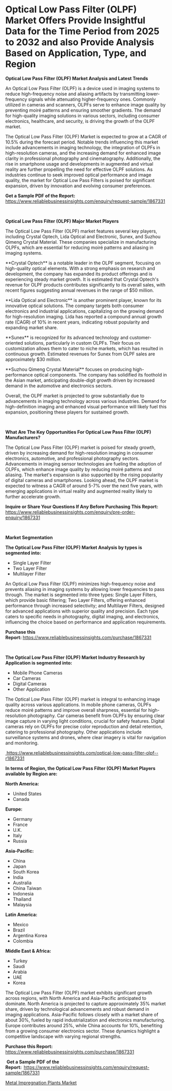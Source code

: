 <p><h1>Optical Low Pass Filter (OLPF) Market Offers Provide Insightful Data for the Time Period from 2025 to 2032 and also Provide Analysis Based on Application, Type, and Region</h1></p><p><strong>Optical Low Pass Filter (OLPF) Market Analysis and Latest Trends</strong></p>
<p><p>An Optical Low Pass Filter (OLPF) is a device used in imaging systems to reduce high-frequency noise and aliasing artifacts by transmitting lower-frequency signals while attenuating higher-frequency ones. Commonly utilized in cameras and scanners, OLPFs serve to enhance image quality by preventing moiré patterns and ensuring smoother gradients. The demand for high-quality imaging solutions in various sectors, including consumer electronics, healthcare, and security, is driving the growth of the OLPF market.</p><p>The Optical Low Pass Filter (OLPF) Market is expected to grow at a CAGR of 10.5% during the forecast period. Notable trends influencing this market include advancements in imaging technology, the integration of OLPFs in high-resolution cameras, and the increasing demand for enhanced image clarity in professional photography and cinematography. Additionally, the rise in smartphone usage and developments in augmented and virtual reality are further propelling the need for effective OLPF solutions. As industries continue to seek improved optical performance and image quality, the market for Optical Low Pass Filters is poised for significant expansion, driven by innovation and evolving consumer preferences.</p></p>
<p><strong>Get a Sample PDF of the Report:&nbsp;</strong> <a href="https://www.reliablebusinessinsights.com/enquiry/request-sample/1867331?utm_campaign=2238&utm_medium=2&utm_source=Github&utm_content=ia&utm_term=12042025&utm_id=optical-low-pass-filter-olpf">https://www.reliablebusinessinsights.com/enquiry/request-sample/1867331</a></p>
<p>&nbsp;</p>
<p><strong>Optical Low Pass Filter (OLPF) Major Market Players</strong></p>
<p><p>The Optical Low Pass Filter (OLPF) market features several key players, including Crystal Optech, Lida Optical and Electronic, Sunex, and Suzhou Qimeng Crystal Material. These companies specialize in manufacturing OLPFs, which are essential for reducing moiré patterns and aliasing in imaging systems.</p><p>**Crystal Optech** is a notable leader in the OLPF segment, focusing on high-quality optical elements. With a strong emphasis on research and development, the company has expanded its product offerings and is experiencing steady market growth. It is estimated that Crystal Optech's revenue for OLPF products contributes significantly to its overall sales, with recent figures suggesting annual revenues in the range of $50 million.</p><p>**Lida Optical and Electronic** is another prominent player, known for its innovative optical solutions. The company targets both consumer electronics and industrial applications, capitalizing on the growing demand for high-resolution imaging. Lida has reported a compound annual growth rate (CAGR) of 10% in recent years, indicating robust popularity and expanding market share.</p><p>**Sunex** is recognized for its advanced technology and customer-oriented solutions, particularly in custom OLPFs. Their focus on customization allows them to cater to niche markets, which has resulted in continuous growth. Estimated revenues for Sunex from OLPF sales are approximately $30 million.</p><p>**Suzhou Qimeng Crystal Material** focuses on producing high-performance optical components. The company has solidified its foothold in the Asian market, anticipating double-digit growth driven by increased demand in the automotive and electronics sectors.</p><p>Overall, the OLPF market is projected to grow substantially due to advancements in imaging technology across various industries. Demand for high-definition imaging and enhanced visual performance will likely fuel this expansion, positioning these players for sustained growth.</p></p>
<p>&nbsp;</p>
<p><strong>What Are The Key Opportunities For Optical Low Pass Filter (OLPF) Manufacturers?</strong></p>
<p><p>The Optical Low Pass Filter (OLPF) market is poised for steady growth, driven by increasing demand for high-resolution imaging in consumer electronics, automotive, and professional photography sectors. Advancements in imaging sensor technologies are fueling the adoption of OLPFs, which enhance image quality by reducing moiré patterns and aliasing. The market's expansion is also supported by the rising popularity of digital cameras and smartphones. Looking ahead, the OLPF market is expected to witness a CAGR of around 5-7% over the next five years, with emerging applications in virtual reality and augmented reality likely to further accelerate growth.</p></p>
<p><strong>Inquire or Share Your Questions If Any Before Purchasing This Report:</strong> <a href="https://www.reliablebusinessinsights.com/enquiry/pre-order-enquiry/1867331?utm_campaign=2238&utm_medium=2&utm_source=Github&utm_content=ia&utm_term=12042025&utm_id=optical-low-pass-filter-olpf">https://www.reliablebusinessinsights.com/enquiry/pre-order-enquiry/1867331</a></p>
<p>&nbsp;</p>
<p><strong>Market Segmentation</strong></p>
<p><strong>The Optical Low Pass Filter (OLPF) Market Analysis by types is segmented into:</strong></p>
<p><ul><li>Single Layer Filter</li><li>Two Layer Filter</li><li>Multilayer Filter</li></ul></p>
<p><p>An Optical Low Pass Filter (OLPF) minimizes high-frequency noise and prevents aliasing in imaging systems by allowing lower frequencies to pass through. The market is segmented into three types: Single Layer Filters, which provide basic filtering; Two Layer Filters, offering enhanced performance through increased selectivity; and Multilayer Filters, designed for advanced applications with superior quality and precision. Each type caters to specific needs in photography, digital imaging, and electronics, influencing the choice based on performance and application requirements.</p></p>
<p><strong>Purchase this Report:&nbsp;</strong><a href="https://www.reliablebusinessinsights.com/purchase/1867331?utm_campaign=2238&utm_medium=2&utm_source=Github&utm_content=ia&utm_term=12042025&utm_id=optical-low-pass-filter-olpf">https://www.reliablebusinessinsights.com/purchase/1867331</a></p>
<p>&nbsp;</p>
<p><strong>The Optical Low Pass Filter (OLPF) Market Industry Research by Application is segmented into:</strong></p>
<p><ul><li>Mobile Phone Cameras</li><li>Car Cameras</li><li>Digital Cameras</li><li>Other Application</li></ul></p>
<p><p>The Optical Low Pass Filter (OLPF) market is integral to enhancing image quality across various applications. In mobile phone cameras, OLPFs reduce moiré patterns and improve overall sharpness, essential for high-resolution photography. Car cameras benefit from OLPFs by ensuring clear image capture in varying light conditions, crucial for safety features. Digital cameras rely on OLPFs for precise color reproduction and detail retention, catering to professional photography. Other applications include surveillance systems and drones, where clear imagery is vital for navigation and monitoring. </p></p>
<p><a href="https://www.reliablebusinessinsights.com/optical-low-pass-filter-olpf--r1867331?utm_campaign=2238&utm_medium=2&utm_source=Github&utm_content=ia&utm_term=12042025&utm_id=optical-low-pass-filter-olpf">&nbsp;https://www.reliablebusinessinsights.com/optical-low-pass-filter-olpf--r1867331</a></p>
<p><strong>In terms of Region, the Optical Low Pass Filter (OLPF) Market Players available by Region are:</strong></p>
<p>
    <p> <strong> North America: </strong>
        <ul>
            <li>United States</li>
            <li>Canada</li>
        </ul>
        </p> 
    <p> <strong> Europe: </strong>
        <ul>
            <li>Germany</li>
            <li>France</li>
            <li>U.K.</li>
            <li>Italy</li>
            <li>Russia</li>
        </ul>
        </p> 
    <p> <strong> Asia-Pacific: </strong>
        <ul>
            <li>China</li>
            <li>Japan</li>
            <li>South Korea</li>
            <li>India</li>
            <li>Australia</li>
            <li>China Taiwan</li>
            <li>Indonesia</li>
            <li>Thailand</li>
            <li>Malaysia</li>
        </ul>
        </p> 
    <p> <strong> Latin America: </strong>
        <ul>
            <li>Mexico</li>
            <li>Brazil</li>
            <li>Argentina Korea</li>
            <li>Colombia</li>
        </ul>
        </p> 
    <p> <strong> Middle East & Africa: </strong>
        <ul>
            <li>Turkey</li>
            <li>Saudi</li>
            <li>Arabia</li>
            <li>UAE</li>
            <li>Korea</li>
        </ul>
    </p>
    </p>
<p><p>The Optical Low Pass Filter (OLPF) market exhibits significant growth across regions, with North America and Asia-Pacific anticipated to dominate. North America is projected to capture approximately 35% market share, driven by technological advancements and robust demand in imaging applications. Asia-Pacific follows closely with a market share of about 30%, fueled by rapid industrialization and electronics manufacturing. Europe contributes around 25%, while China accounts for 10%, benefiting from a growing consumer electronics sector. These dynamics highlight a competitive landscape with varying regional strengths.</p></p>
<p><strong>Purchase this Report: </strong><a href="https://www.reliablebusinessinsights.com/purchase/1867331?utm_campaign=2238&utm_medium=2&utm_source=Github&utm_content=ia&utm_term=12042025&utm_id=optical-low-pass-filter-olpf">https://www.reliablebusinessinsights.com/purchase/1867331</a></p>
<p>&nbsp;<strong>Get a Sample PDF of the Report:&nbsp;&nbsp;</strong><a href="https://www.reliablebusinessinsights.com/enquiry/request-sample/1867331?utm_campaign=2238&utm_medium=2&utm_source=Github&utm_content=ia&utm_term=12042025&utm_id=optical-low-pass-filter-olpf">https://www.reliablebusinessinsights.com/enquiry/request-sample/1867331</a></p>
<p><strong></strong></p>
<p><p><a href="https://github.com/SanjidaMahmud54/Market-Research-Report-List-2/blob/main/metal-impregnation-plants-market.md?utm_campaign=2238&utm_medium=2&utm_source=Github&utm_content=ia&utm_term=12042025&utm_id=optical-low-pass-filter-olpf">Metal Impregnation Plants Market</a></p></p>